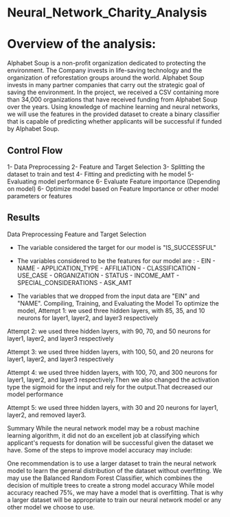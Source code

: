 # Neural_Network_Charity_Analysis
# Overview of the analysis: 
Alphabet Soup is a non-profit organization dedicated to protecting the environment. The Company invests in life-saving technology and the organization of reforestation groups around the world. Alphabet Soup invests in many partner companies that carry out the strategic goal of saving the environment.
In the project, we received a CSV containing more than 34,000 organizations that have received funding from Alphabet Soup over the years. Using knowledge of machine learning and neural networks, we will use the features in the provided dataset to create a binary classifier that is capable of predicting whether applicants will be successful if funded by Alphabet Soup.
 
## Control Flow
1- Data Preprocessing
2- Feature and Target Selection
3- Splitting the dataset to train and test
4- Fitting and predicting with he model
5- Evaluating model performance
6- Evaluate Feature importance (Depending on model)
6- Optimize model based on Feature Importance or other model parameters or features

## Results
Data Preprocessing
Feature and Target Selection
- The variable considered the target for our model is "IS_SUCCESSFUL"
- The variables considered to be the features for our model are :
		- EIN
		- NAME
		- APPLICATION_TYPE
		- AFFILIATION
		- CLASSIFICATION
		- USE_CASE
		- ORGANIZATION
		- STATUS
		- INCOME_AMT
		- SPECIAL_CONSIDERATIONS
		- ASK_AMT

- The variables that we dropped from the input data are "EIN" and "NAME".
Compiling, Training, and Evaluating the Model
To optimize the model, 
Attempt 1: we used three hidden layers, with 85, 35, and 10 neurons for layer1, layer2, and layer3 respectively

Attempt 2: we used three hidden layers, with 90, 70, and 50 neurons for layer1, layer2, and layer3 respectively

Attempt 3: we used three hidden layers, with 100, 50, and 20 neurons for layer1, layer2, and layer3 respectively

Attempt 4: we used three hidden layers, with 100, 70, and 300 neurons for layer1, layer2, and layer3 respectively.Then we also changed the activation type the sigmoid for the input and rely for the output.That decreased our model performance

Attempt 5: we used three hidden layers, with 30 and 20 neurons for layer1, layer2, and  removed layer3.



Summary
While the neural network model may be a robust machine learning algorithm, it did not do an excellent job at classifying which applicant's requests for donation will be successful given the dataset we have. Some of the steps to improve model accuracy may include:

One recommendation is to use a larger dataset to train the neural network model to learn the general distribution of the dataset without overfitting.
We may use the Balanced Random Forest Classifier, which combines the decision of multiple trees to create a strong model accuracy
While model accuracy reached 75%, we may have a model that is overfitting. That is why a larger dataset will be appropriate to train our neural network model or any other model we choose to use.